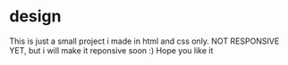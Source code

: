 # design
This is just a small project i made in html and css only.
NOT RESPONSIVE YET, but i will make it reponsive soon :) 
Hope you like it
